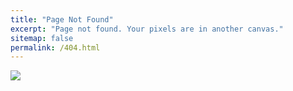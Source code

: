 ```yaml
---
title: "Page Not Found"
excerpt: "Page not found. Your pixels are in another canvas."
sitemap: false
permalink: /404.html
---
```


![](https://www.vizion.com/wp-content/smush-webp/2018/09/shutterstock_479042983.jpg.webp) 
